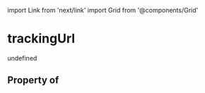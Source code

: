 import Link from 'next/link'
import Grid from '@components/Grid'

# trackingUrl

undefined

## Property of



